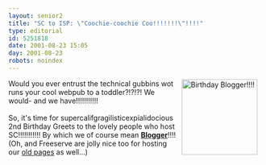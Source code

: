 ```yaml
---
layout: senior2
title: "SC to ISP: \"Coochie-coochie Coo!!!!!!!\"!!!!"
type: editorial
id: 5251818
date: 2001-08-23 15:05
day: 2001-08-23
robots: noindex
---
```

<a href="http://www.blogger.com/"><img align="right" alt="Birthday Blogger!!!!" border="0" class="picture_frame" hspace="10" src="http://www.blogger.com/images/blogger_bday_2.gif" width="150"/></a> Would you ever entrust the technical  gubbins wot runs your cool webpub to a toddler?!?!?! We would- and we have!!!!!!!!!!! <br/> <br/>So, it's time for supercalifgragilisticexpialidocious 2nd Birthday Greets to the lovely people who host SC!!!!!!!!!!! By which we of course mean <b><a href="http://www.blooger.com/">Blogger</a></b>!!!! (Oh, and Freeserve are jolly nice too for hosting our <a href="http://www.seniordads.fsnet.co.uk/seniordads/features/citizen/">old pages</a> as well...)<br clear="all"/>
